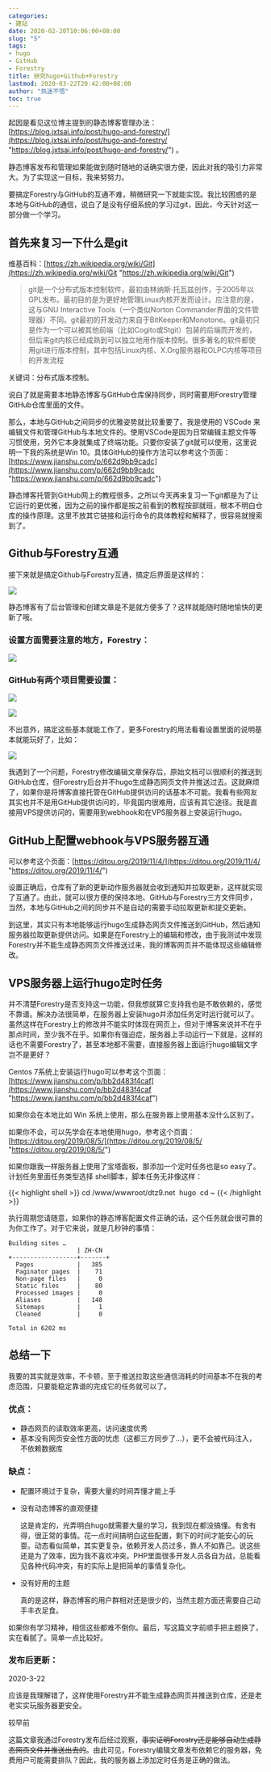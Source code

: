 ```yaml
---
categories:
- 建站
date: 2020-02-20T10:06:00+08:00
slug: "5"
tags:
- hugo
- GitHub
- Forestry
title: 研究hugo+Github+Forestry
lastmod: 2020-03-22T20:42:00+08:00
author: "执迷不悟"
toc: true
---
```

起因是看见这位博主提到的静态博客管理办法： [https://blog.jxtsai.info/post/hugo-and-forestry/](https://blog.jxtsai.info/post/hugo-and-forestry/ "https://blog.jxtsai.info/post/hugo-and-forestry/") 。

静态博客发布和管理如果能做到随时随地的话确实很方便，因此对我的吸引力非常大。为了实现这一目标，我来努努力。

要搞定Forestry与GitHub的互通不难，稍微研究一下就能实现。我比较困惑的是本地与GitHub的通信，说白了是没有仔细系统的学习过git，因此，今天针对这一部分做一个学习。

## 首先来复习一下什么是git

维基百科：[https://zh.wikipedia.org/wiki/Git](https://zh.wikipedia.org/wiki/Git "https://zh.wikipedia.org/wiki/Git")

>git是一个分布式版本控制软件，最初由林纳斯·托瓦兹创作，于2005年以GPL发布。最初目的是为更好地管理Linux内核开发而设计。应注意的是，这与GNU Interactive Tools（一个类似Norton Commander界面的文件管理器）不同。git最初的开发动力来自于BitKeeper和Monotone。git最初只是作为一个可以被其他前端（比如Cogito或Stgit）包装的后端而开发的，但后来git内核已经成熟到可以独立地用作版本控制。很多著名的软件都使用git进行版本控制，其中包括Linux内核、X.Org服务器和OLPC内核等项目的开发流程

关键词：分布式版本控制。

说白了就是需要本地静态博客与GitHub仓库保持同步，同时需要用Forestry管理GitHub仓库里面的文件。

那么，本地与GitHub之间同步的优雅姿势就比较重要了。我是使用的 VSCode 来编辑文件和管理GitHub与本地文件的。使用VSCode是因为日常编辑主题文件等习惯使用，另外它本身就集成了终端功能。只要你安装了git就可以使用，这里说明一下我的系统是Win 10。具体GitHub的操作方法可以参考这个页面：[https://www.jianshu.com/p/662d9bb9cadc](https://www.jianshu.com/p/662d9bb9cadc "https://www.jianshu.com/p/662d9bb9cadc")

静态博客托管到GitHub网上的教程很多，之所以今天再来复习一下git都是为了让它运行的更优雅，因为之前的操作都是按之前看到的教程按部就班，根本不明白仓库的操作原理。这里不放其它链接和运行命令的具体教程和解释了，很容易就搜索到了。

## Github与Forestry互通

接下来就是搞定Github与Forestry互通，搞定后界面是这样的：

![](https://img.dtz9.com/imgs/2020/02/add46b1cf550d00b.png)

静态博客有了后台管理和创建文章是不是就方便多了？这样就能随时随地愉快的更新了哦。

### 设置方面需要注意的地方，Forestry：

![](https://img.dtz9.com/imgs/2020/02/7ef1e0745e0201b6.png)

### GitHub有两个项目需要设置：

![](https://img.dtz9.com/imgs/2020/02/dc27096cdae985cc.png)

![](https://img.dtz9.com/imgs/2020/02/48d2977d90377f09.png)

不出意外，搞定这些基本就能工作了，更多Forestry的用法看看设置里面的说明基本就能玩好了，比如：

![](https://img.dtz9.com/imgs/2020/02/4bd94957d63751e9.png)

我遇到了一个问题，Forestry修改编辑文章保存后，原始文档可以很顺利的推送到GitHub仓库，但Forestry后台并不hugo生成静态网页文件并推送过去。这就麻烦了，如果你是将博客直接托管在GitHub提供访问的话基本不可能。我看有些网友其实也并不是用GitHub提供访问的，毕竟国内很难用，应该有其它途径。我是直接用VPS提供访问的，需要用到webhook和在VPS服务器上安装运行hugo。

## GitHub上配置webhook与VPS服务器互通

可以参考这个页面：[https://ditou.org/2019/11/4/](https://ditou.org/2019/11/4/ "https://ditou.org/2019/11/4/")

设置正确后，仓库有了新的更新动作服务器就会收到通知并拉取更新，这样就实现了互通了。由此，就可以很方便的保持本地、GitHub与Forestry三方文件同步，当然，本地与GitHub之间的同步并不是自动的需要手动拉取更新和提交更新。

到这里，其实只有本地能够运行hugo生成静态网页文件推送到GitHub，然后通知服务器拉取更新提供访问。如果是在Forestry上的编辑和修改，由于我测试中发现Forestry并不能生成静态网页文件推送过来，我的博客网页并不能体现这些编辑修改。

## VPS服务器上运行hugo定时任务

并不清楚Forestry是否支持这一功能，但我想就算它支持我也是不敢依赖的，感觉不靠谱。解决办法很简单，在服务器上安装hugo并添加任务定时运行就可以了。虽然这样在Forestry上的修改并不能实时体现在网页上，但对于博客来说并不在乎那点时间，至少我不在乎。如果你有强迫症，服务器上手动运行一下就是，这样的话也不需要Forestry了，甚至本地都不需要，直接服务器上面运行hugo编辑文字岂不是更好？

Centos 7系统上安装运行hugo可以参考这个页面：[https://www.jianshu.com/p/bb2d483f4caf](https://www.jianshu.com/p/bb2d483f4caf "https://www.jianshu.com/p/bb2d483f4caf")

如果你会在本地比如 Win 系统上使用，那么在服务器上使用基本没什么区别了。

如果你不会，可以先学会在本地使用hugo，参考这个页面：[https://ditou.org/2019/08/5/](https://ditou.org/2019/08/5/ "https://ditou.org/2019/08/5/")

如果你跟我一样服务器上使用了宝塔面板，那添加一个定时任务也是so easy了。计划任务里面任务类型选择 shell脚本，脚本任务无非像这样：

{{< highlight shell >}}
cd /www/wwwroot/dtz9.net 
hugo 
cd ~
{{< /highlight >}}

执行周期您请随意，如果你的静态博客配置文件正确的话，这个任务就会很可靠的为你工作了。对于它来说，就是几秒钟的事情：

```shell
Building sites … 
                   | ZH-CN  
+------------------+-------+
  Pages            |   385
  Paginator pages  |    71  
  Non-page files   |     0
  Static files     |    80
  Processed images |     0
  Aliases          |   148
  Sitemaps         |     1
  Cleaned          |     0

Total in 6202 ms
```

## 总结一下

我要的其实就是效率，不卡顿，至于推送拉取这些通信消耗的时间基本不在我的考虑范围，只要能稳定靠谱的完成它的任务就可以了。

### 优点：

* 静态网页的读取效率更高，访问速度优秀
* 基本没有网页安全性方面的忧虑（这都三方同步了...），更不会被代码注入，不依赖数据库

### 缺点：

* 配置环境过于复杂，需要大量的时间弄懂才能上手
* 没有动态博客的直观便捷

  这是肯定的，光弄明白hugo就需要大量的学习，我到现在都没搞懂。有舍有得，很正常的事情。花一点时间搞明白这些配置，剩下的时间才能安心的玩耍。动态看似简单，其实更复杂，依赖开发人员过多，靠人不如靠己。说这些还是为了效率，因为我不喜欢冲突。PHP里面很多开发人员各自为战，总能看见各种代码冲突，有的实际上是把简单的事情复杂化。
* 没有好用的主题

  真的是这样，静态博客的用户群相对还是很少的，当然主题方面还需要自己动手丰衣足食。

如果你有学习精神，相信这些都难不倒你。最后，写这篇文字前顺手把主题换了，实在看腻了。简单一点比较好。

### 发布后更新：

2020-3-22 

应该是我理解错了，这样使用Forestry并不能生成静态网页并推送到仓库，还是老老实实玩服务器更安全。

较早前

这篇文章我通过Forestry发布后经过观察，~~事实证明Forestry还是能够自动生成静态网页文件并推送出去的~~。由此可见，Forestry编辑文章发布依赖它的服务器，免费用户可能需要排队？因此，我的服务器上添加定时任务是正确的做法。